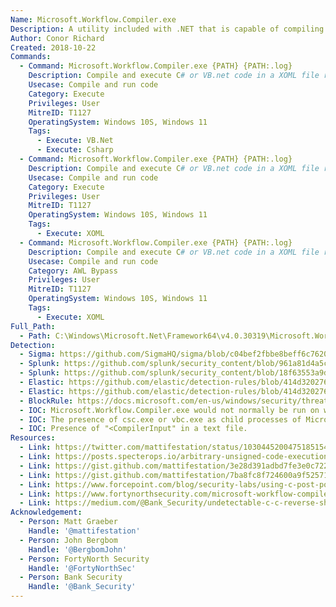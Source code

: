 ```yaml
---
Name: Microsoft.Workflow.Compiler.exe
Description: A utility included with .NET that is capable of compiling and executing C# or VB.net code.
Author: Conor Richard
Created: 2018-10-22
Commands:
  - Command: Microsoft.Workflow.Compiler.exe {PATH} {PATH:.log}
    Description: Compile and execute C# or VB.net code in a XOML file referenced in the first argument (any extension accepted).
    Usecase: Compile and run code
    Category: Execute
    Privileges: User
    MitreID: T1127
    OperatingSystem: Windows 10S, Windows 11
    Tags:
      - Execute: VB.Net
      - Execute: Csharp
  - Command: Microsoft.Workflow.Compiler.exe {PATH} {PATH:.log}
    Description: Compile and execute C# or VB.net code in a XOML file referenced in the test.txt file.
    Usecase: Compile and run code
    Category: Execute
    Privileges: User
    MitreID: T1127
    OperatingSystem: Windows 10S, Windows 11
    Tags:
      - Execute: XOML
  - Command: Microsoft.Workflow.Compiler.exe {PATH} {PATH:.log}
    Description: Compile and execute C# or VB.net code in a XOML file referenced in the test.txt file.
    Usecase: Compile and run code
    Category: AWL Bypass
    Privileges: User
    MitreID: T1127
    OperatingSystem: Windows 10S, Windows 11
    Tags:
      - Execute: XOML
Full_Path:
  - Path: C:\Windows\Microsoft.Net\Framework64\v4.0.30319\Microsoft.Workflow.Compiler.exe
Detection:
  - Sigma: https://github.com/SigmaHQ/sigma/blob/c04bef2fbbe8beff6c7620d5d7ea6872dbe7acba/rules/windows/process_creation/proc_creation_win_lolbin_workflow_compiler.yml
  - Splunk: https://github.com/splunk/security_content/blob/961a81d4a5cb5c5febec4894d6d812497171a85c/detections/endpoint/suspicious_microsoft_workflow_compiler_usage.yml
  - Splunk: https://github.com/splunk/security_content/blob/18f63553a9dc1a34122fa123deae2b2f9b9ea391/detections/endpoint/suspicious_microsoft_workflow_compiler_rename.yml
  - Elastic: https://github.com/elastic/detection-rules/blob/414d32027632a49fb239abb8fbbb55d3fa8dd861/rules/windows/defense_evasion_unusual_process_network_connection.toml
  - Elastic: https://github.com/elastic/detection-rules/blob/414d32027632a49fb239abb8fbbb55d3fa8dd861/rules/windows/defense_evasion_network_connection_from_windows_binary.toml
  - BlockRule: https://docs.microsoft.com/en-us/windows/security/threat-protection/windows-defender-application-control/microsoft-recommended-block-rules
  - IOC: Microsoft.Workflow.Compiler.exe would not normally be run on workstations.
  - IOC: The presence of csc.exe or vbc.exe as child processes of Microsoft.Workflow.Compiler.exe
  - IOC: Presence of "<CompilerInput" in a text file.
Resources:
  - Link: https://twitter.com/mattifestation/status/1030445200475185154
  - Link: https://posts.specterops.io/arbitrary-unsigned-code-execution-vector-in-microsoft-workflow-compiler-exe-3d9294bc5efb
  - Link: https://gist.github.com/mattifestation/3e28d391adbd7fe3e0c722a107a25aba#file-workflowcompilerdetectiontests-ps1
  - Link: https://gist.github.com/mattifestation/7ba8fc8f724600a9f525714c9cf767fd#file-createcompilerinputxml-ps1
  - Link: https://www.forcepoint.com/blog/security-labs/using-c-post-powershell-attacks
  - Link: https://www.fortynorthsecurity.com/microsoft-workflow-compiler-exe-veil-and-cobalt-strike/
  - Link: https://medium.com/@Bank_Security/undetectable-c-c-reverse-shells-fab4c0ec4f15
Acknowledgement:
  - Person: Matt Graeber
    Handle: '@mattifestation'
  - Person: John Bergbom
    Handle: '@BergbomJohn'
  - Person: FortyNorth Security
    Handle: '@FortyNorthSec'
  - Person: Bank Security
    Handle: '@Bank_Security'
---
```

